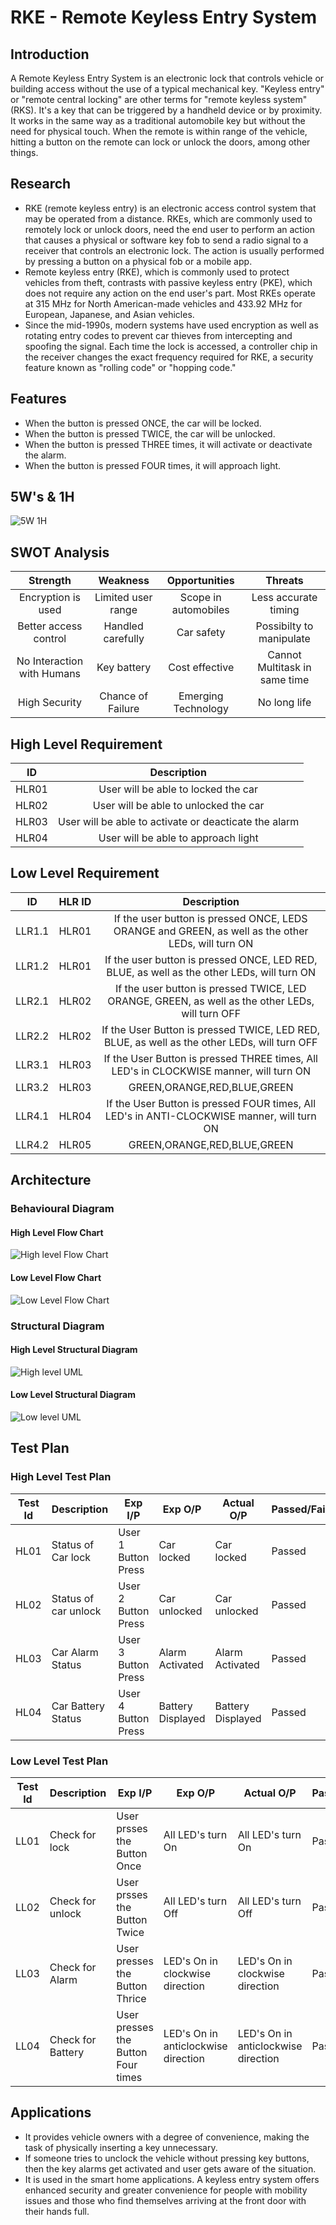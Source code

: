 # RKE - Remote Keyless Entry System
## Introduction
A Remote Keyless Entry System is an electronic lock that controls vehicle or building access without the use of a typical mechanical key. "Keyless entry" or "remote central locking" are other terms for "remote keyless system" (RKS). It's a key that can be triggered by a handheld device or by proximity. It works in the same way as a traditional automobile key but without the need for physical touch. When the remote is within range of the vehicle, hitting a button on the remote can lock or unlock the doors, among other things.
## Research
-   RKE (remote keyless entry) is an electronic access control system that may be operated from a distance. RKEs, which are commonly used to remotely lock or unlock doors, need the end user to perform an action that causes a physical or software key fob to send a radio signal to a receiver that controls an electronic lock. The action is usually performed by pressing a button on a physical fob or a mobile app.
-   Remote keyless entry (RKE), which is commonly used to protect vehicles from theft, contrasts with passive keyless entry (PKE), which does not require any action on the end user's part. Most RKEs operate at 315 MHz for North American-made vehicles and 433.92 MHz for European, Japanese, and Asian vehicles.
-   Since the mid-1990s, modern systems have used encryption as well as rotating entry codes to prevent car thieves from intercepting and spoofing the signal. Each time the lock is accessed, a controller chip in the receiver changes the exact frequency required for RKE, a security feature known as "rolling code" or "hopping code."
## Features
-   When the button is pressed ONCE, the car will be locked.
-   When the button is pressed TWICE, the car will be unlocked.
-   When the button is pressed THREE times, it will activate or deactivate the alarm.
-   When the button is pressed FOUR times, it will approach light.
## 5W's & 1H
![5W 1H](https://user-images.githubusercontent.com/98872937/157816966-79f09c7d-0bc4-4d61-8dde-210d7bcc9501.jpg) 
## SWOT Analysis
|Strength|Weakness|Opportunities|Threats|
|:--:|:--:|:--:|:--:|
|Encryption is used|Limited user range|Scope in automobiles|Less accurate timing|
|Better access control|Handled carefully|Car safety|Possibilty to manipulate|
|No Interaction with Humans|Key battery|Cost effective|Cannot Multitask in same time|
|High Security|Chance of Failure|Emerging Technology|No long life|
## High Level Requirement
|ID|Description|
|:--:|:--:|
|HLR01|User will be able to locked the car|
|HLR02|User will be able to unlocked the car|
|HLR03|User will be able to activate or deacticate the alarm|
|HLR04|User will be able to approach light|
## Low Level Requirement
|ID|HLR ID|Description|
|:--:|:--:|:--:|
|LLR1.1|HLR01|If the user button is pressed ONCE, LEDS ORANGE and GREEN, as well as the other LEDs, will turn ON|
|LLR1.2|HLR01|If the user button is pressed ONCE, LED RED, BLUE, as well as the other LEDs, will turn ON|
|LLR2.1|HLR02|If the user button is pressed TWICE, LED ORANGE, GREEN, as well as the other LEDs, will turn OFF|
|LLR2.2|HLR02|If the User Button is pressed TWICE, LED RED, BLUE, as well as the other LEDs, will turn OFF|
|LLR3.1|HLR03|If the User Button is pressed THREE times, All LED's in CLOCKWISE manner, will turn ON|
|LLR3.2|HLR03|GREEN,ORANGE,RED,BLUE,GREEN|
|LLR4.1|HLR04|If the User Button is pressed FOUR times, All LED's in ANTI-CLOCKWISE manner, will turn ON|
|LLR4.2|HLR05|GREEN,ORANGE,RED,BLUE,GREEN|
## Architecture
### Behavioural Diagram
#### High Level Flow Chart
![High level Flow Chart](https://user-images.githubusercontent.com/98877997/157836085-1e196996-eacc-407a-bdd9-903456561390.jpg)
#### Low Level Flow Chart
![Low Level Flow Chart](https://user-images.githubusercontent.com/98877997/157838690-d4a80bf8-e9df-46be-8d61-80f34355a396.jpg)
### Structural Diagram
#### High Level Structural Diagram
![High level UML](https://user-images.githubusercontent.com/98877997/157842248-7c5e07ee-ab7f-4817-855b-11b62456c033.jpg)
#### Low Level Structural Diagram
![Low level UML](https://user-images.githubusercontent.com/98877997/157847638-a6216e60-f3f5-4b32-8536-37fcd84eb7b8.jpg)
## Test Plan
### High Level Test Plan
| Test Id | Description | Exp I/P | Exp O/P | Actual O/P | Passed/Failed |
|---------|-------------|---------|---------|------------|---------------|
| HL01 | Status of Car lock | User 1 Button Press | Car locked | Car locked | Passed |
| HL02 | Status of car unlock | User 2 Button Press | Car unlocked | Car unlocked | Passed |
| HL03 | Car Alarm Status | User 3 Button Press | Alarm Activated | Alarm Activated | Passed |
| HL04 | Car Battery Status | User 4 Button Press | Battery Displayed | Battery Displayed | Passed |
### Low Level Test Plan
| Test Id | Description | Exp I/P | Exp O/P | Actual O/P | Passed/Failed |
|---------|-------------|---------|---------|------------|---------------|
| LL01 | Check for lock | User prsses the Button Once | All LED's turn On | All LED's turn On |Passed|
| LL02 | Check for unlock | User prsses the Button Twice | All LED's turn Off | All LED's turn Off |Passed|
| LL03 | Check for Alarm | User presses the Button Thrice | LED's On in clockwise direction | LED's On in clockwise direction |Passed|
| LL04 | Check for Battery | User presses the Button Four times | LED's On in anticlockwise direction | LED's On in anticlockwise direction |Passed| 
## Applications
-   It provides vehicle owners with a degree of convenience, making the task of physically inserting a key unnecessary.
-   If someone tries to unclock the vehicle without pressing key buttons, then the key alarms get activated and user gets aware of the situation.
-   It is used in the smart home applications. A keyless entry system offers enhanced security and greater convenience for people with mobility issues and those who find themselves arriving at the front door with their hands full. 
